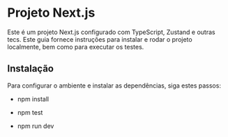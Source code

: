 # Projeto Next.js

Este é um projeto Next.js configurado com TypeScript, Zustand e outras tecs. Este guia fornece instruções para instalar e rodar o projeto localmente, bem como para executar os testes.

## Instalação

Para configurar o ambiente e instalar as dependências, siga estes passos:

- npm install

- npm test

- npm run dev
